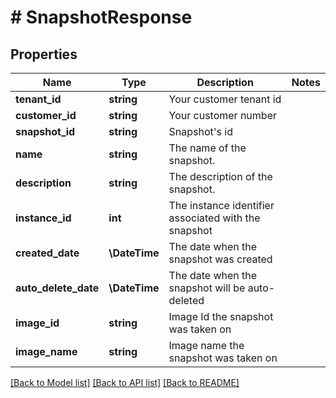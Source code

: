 # # SnapshotResponse

## Properties

Name | Type | Description | Notes
------------ | ------------- | ------------- | -------------
**tenant_id** | **string** | Your customer tenant id |
**customer_id** | **string** | Your customer number |
**snapshot_id** | **string** | Snapshot&#39;s id |
**name** | **string** | The name of the snapshot. |
**description** | **string** | The description of the snapshot. |
**instance_id** | **int** | The instance identifier associated with the snapshot |
**created_date** | **\DateTime** | The date when the snapshot was created |
**auto_delete_date** | **\DateTime** | The date when the snapshot will be auto-deleted |
**image_id** | **string** | Image Id the snapshot was taken on |
**image_name** | **string** | Image name the snapshot was taken on |

[[Back to Model list]](../../README.md#models) [[Back to API list]](../../README.md#endpoints) [[Back to README]](../../README.md)
